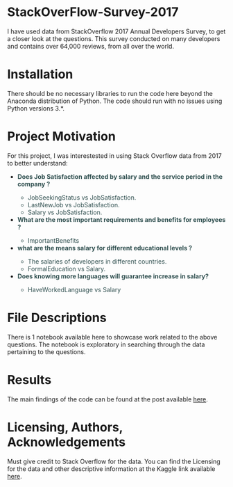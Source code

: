 # StackOverFlow-Survey-2017
I have used data from StackOverflow 2017 Annual Developers Survey, to get a closer look at the questions. This survey conducted on many developers and contains over 64,000 reviews, from all over the world.

# Installation
There should be no necessary libraries to run the code here beyond the Anaconda distribution of Python. The code should run with no issues using Python versions 3.*.
# Project Motivation
For this project, I was interestested in using Stack Overflow data from 2017 to better understand:

* <span style='color:darkslategray'> **Does Job Satisfaction affected by salary and the service period in the company ?**
    * <span style='color:darkslategray'> JobSeekingStatus vs JobSatisfaction.
    * <span style='color:darkslategray'> LastNewJob vs JobSatisfaction.
    * <span style='color:darkslategray'> Salary vs JobSatisfaction.
* <span style='color:darkslategray'> **What are the most important requirements and benefits for employees ?**
    * <span style='color:darkslategray'> ImportantBenefits
* <span style='color:darkslategray'> **what are the means salary for different educational levels ?**
    * <span style='color:darkslategray'> The salaries of developers in different countries.
    * <span style='color:darkslategray'> FormalEducation vs Salary.
* <span style='color:darkslategray'> **Does knowing more languages ​​will guarantee increase in salary?**
    * <span style='color:darkslategray'> HaveWorkedLanguage vs Salary
   
# File Descriptions
There is 1 notebook available here to showcase work related to the above questions. The notebook is exploratory in searching through the data pertaining to the questions.

# Results
The main findings of the code can be found at the post available [here](https://www.kaggle.com/stackoverflow/so-survey-2017/data).

# Licensing, Authors, Acknowledgements
Must give credit to Stack Overflow for the data. You can find the Licensing for the data and other descriptive information at the Kaggle link available [here](https://www.kaggle.com/stackoverflow/so-survey-2017/data).
